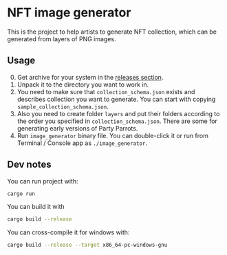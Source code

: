 # NFT image generator

This is the project to help artists to generate NFT collection, which can be generated from layers of PNG images.

## Usage

0. Get archive for your system in the [releases section](https://github.com/partyparrotclub/nft-image-generator/releases).
1. Unpack it to the directory you want to work in.
2. You need to make sure that `collection_schema.json` exists and describes collection you want to generate. You can start with copying `sample_collection_schema.json`. 
3. Also you need to create folder `layers` and put their folders according to the order you specified in `collection_schema.json`. There are some for generating early versions of Party Parrots.
4. Run `image_generator` binary file. You can double-click it or run from Terminal / Console app as `./image_generator`.


## Dev notes

You can run project with:

```bash
cargo run
```

You can build it with

```bash
cargo build --release
```

You can cross-compile it for windows with:

```bash
cargo build --release --target x86_64-pc-windows-gnu
```
